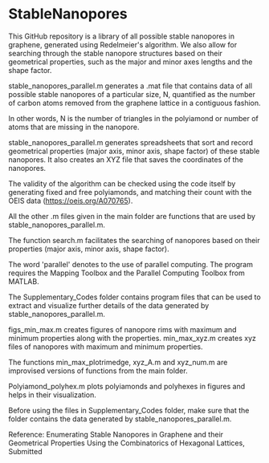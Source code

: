 # StableNanopores

This GitHub repository is a library of all possible stable nanopores in graphene, generated using Redelmeier's algorithm. We also allow for searching through the stable nanopore structures based on their geometrical properties, such as the major and minor axes lengths and the shape factor.

stable_nanopores_parallel.m generates a .mat file that contains data of all possible stable nanopores of a particular size, N, quantified as the number of carbon atoms removed from the graphene lattice in a contiguous fashion.

In other words, N is the number of triangles in the polyiamond or number of atoms that are missing in the nanopore.

stable_nanopores_parallel.m generates spreadsheets that sort and record geometrical properties (major axis, minor axis, shape factor) of these stable nanopores.
It also creates an XYZ file that saves the coordinates of the nanopores.

The validity of the algorithm can be checked using the code itself by generating fixed and free polyiamonds, and matching their count with the OEIS data (https://oeis.org/A070765).

All the other .m files given in the main folder are functions that are used by stable_nanopores_parallel.m.

The function search.m facilitates the searching of nanopores based on their properties (major axis, minor axis, shape factor).

The word 'parallel' denotes to the use of parallel computing. The program requires the Mapping Toolbox and the Parallel Computing Toolbox from MATLAB. 

The Supplementary_Codes folder contains program files that can be used to extract and visualize further details of the data generated by stable_nanopores_parallel.m.

figs_min_max.m creates figures of nanopore rims with maximum and minimum properties along with the properties.
min_max_xyz.m creates xyz files of nanopores with maximum and minimum properties. 

The functions min_max_plotrimedge, xyz_A.m and xyz_num.m are improvised versions of functions from the main folder.

Polyiamond_polyhex.m plots polyiamonds and polyhexes in figures and helps in their visualization.

Before using the files in Supplementary_Codes folder, make sure that the folder contains the data generated by stable_nanopores_parallel.m.

Reference: Enumerating Stable Nanopores in Graphene and their Geometrical Properties Using the Combinatorics of Hexagonal Lattices, Submitted
